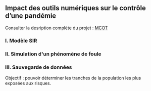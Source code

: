 ## Impact des outils numériques sur le contrôle d’une pandémie

Consulter la desription complète du projet :
[MCOT](https://github.com/QGarot/covid-simulation/blob/master/files/%5BQuentin%20GAROT%5D%20MCOT.pdf)

### I. Modèle SIR

### II. Simulation d'un phénomène de foule

### III. Sauvegarde de données

Objectif : pouvoir déterminer les tranches de la population les plus exposées aux risques.